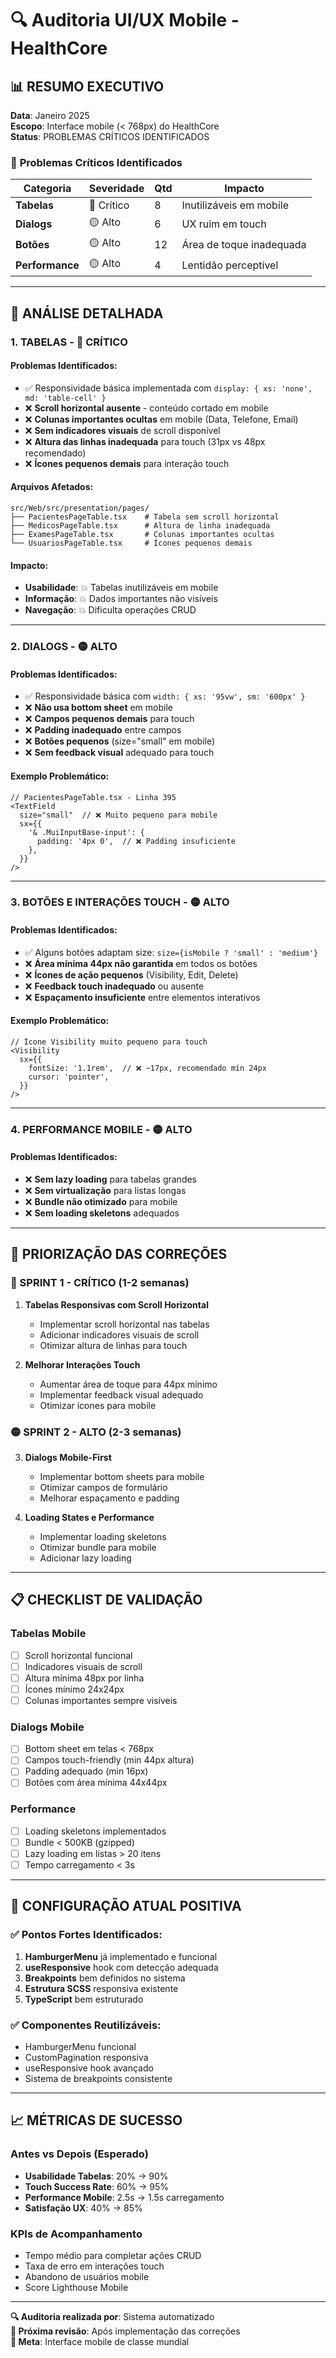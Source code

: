 # 🔍 Auditoria UI/UX Mobile - HealthCore

## 📊 **RESUMO EXECUTIVO**

**Data**: Janeiro 2025  
**Escopo**: Interface mobile (< 768px) do HealthCore  
**Status**: PROBLEMAS CRÍTICOS IDENTIFICADOS  

### 🚨 **Problemas Críticos Identificados**

| Categoria | Severidade | Qtd | Impacto |
|-----------|------------|-----|---------|
| **Tabelas** | 🔴 Crítico | 8 | Inutilizáveis em mobile |
| **Dialogs** | 🟡 Alto | 6 | UX ruim em touch |
| **Botões** | 🟡 Alto | 12 | Área de toque inadequada |
| **Performance** | 🟡 Alto | 4 | Lentidão perceptível |

---

## 📱 **ANÁLISE DETALHADA**

### 1. **TABELAS - 🔴 CRÍTICO**

#### **Problemas Identificados:**
- ✅ Responsividade básica implementada com `display: { xs: 'none', md: 'table-cell' }`
- ❌ **Scroll horizontal ausente** - conteúdo cortado em mobile
- ❌ **Colunas importantes ocultas** em mobile (Data, Telefone, Email)
- ❌ **Sem indicadores visuais** de scroll disponível
- ❌ **Altura das linhas inadequada** para touch (31px vs 48px recomendado)
- ❌ **Ícones pequenos demais** para interação touch

#### **Arquivos Afetados:**
```
src/Web/src/presentation/pages/
├── PacientesPageTable.tsx    # Tabela sem scroll horizontal
├── MedicosPageTable.tsx      # Altura de linha inadequada  
├── ExamesPageTable.tsx       # Colunas importantes ocultas
└── UsuariosPageTable.tsx     # Ícones pequenos demais
```

#### **Impacto:**
- **Usabilidade**: 💥 Tabelas inutilizáveis em mobile
- **Informação**: 💥 Dados importantes não visíveis
- **Navegação**: 💥 Dificulta operações CRUD

---

### 2. **DIALOGS - 🟡 ALTO**

#### **Problemas Identificados:**
- ✅ Responsividade básica com `width: { xs: '95vw', sm: '600px' }`
- ❌ **Não usa bottom sheet** em mobile
- ❌ **Campos pequenos demais** para touch
- ❌ **Padding inadequado** entre campos
- ❌ **Botões pequenos** (size="small" em mobile)
- ❌ **Sem feedback visual** adequado para touch

#### **Exemplo Problemático:**
```tsx
// PacientesPageTable.tsx - Linha 395
<TextField
  size="small"  // ❌ Muito pequeno para mobile
  sx={{
    '& .MuiInputBase-input': {
      padding: '4px 0',  // ❌ Padding insuficiente
    },
  }}
/>
```

---

### 3. **BOTÕES E INTERAÇÕES TOUCH - 🟡 ALTO**

#### **Problemas Identificados:**
- ✅ Alguns botões adaptam size: `size={isMobile ? 'small' : 'medium'}`
- ❌ **Área mínima 44px não garantida** em todos os botões
- ❌ **Ícones de ação pequenos** (Visibility, Edit, Delete)
- ❌ **Feedback touch inadequado** ou ausente
- ❌ **Espaçamento insuficiente** entre elementos interativos

#### **Exemplo Problemático:**
```tsx
// Ícone Visibility muito pequeno para touch
<Visibility
  sx={{
    fontSize: '1.1rem',  // ❌ ~17px, recomendado mín 24px
    cursor: 'pointer',
  }}
/>
```

---

### 4. **PERFORMANCE MOBILE - 🟡 ALTO**

#### **Problemas Identificados:**
- ❌ **Sem lazy loading** para tabelas grandes
- ❌ **Sem virtualização** para listas longas
- ❌ **Bundle não otimizado** para mobile
- ❌ **Sem loading skeletons** adequados

---

## 🎯 **PRIORIZAÇÃO DAS CORREÇÕES**

### **🚨 SPRINT 1 - CRÍTICO (1-2 semanas)**
1. **Tabelas Responsivas com Scroll Horizontal**
   - Implementar scroll horizontal nas tabelas
   - Adicionar indicadores visuais de scroll
   - Otimizar altura de linhas para touch

2. **Melhorar Interações Touch**
   - Aumentar área de toque para 44px mínimo
   - Implementar feedback visual adequado
   - Otimizar ícones para mobile

### **🟡 SPRINT 2 - ALTO (2-3 semanas)**
3. **Dialogs Mobile-First**
   - Implementar bottom sheets para mobile
   - Otimizar campos de formulário
   - Melhorar espaçamento e padding

4. **Loading States e Performance**
   - Implementar loading skeletons
   - Otimizar bundle para mobile
   - Adicionar lazy loading

---

## 📋 **CHECKLIST DE VALIDAÇÃO**

### **Tabelas Mobile**
- [ ] Scroll horizontal funcional
- [ ] Indicadores visuais de scroll
- [ ] Altura mínima 48px por linha
- [ ] Ícones mínimo 24x24px
- [ ] Colunas importantes sempre visíveis

### **Dialogs Mobile**
- [ ] Bottom sheet em telas < 768px
- [ ] Campos touch-friendly (min 44px altura)
- [ ] Padding adequado (min 16px)
- [ ] Botões com área mínima 44x44px

### **Performance**
- [ ] Loading skeletons implementados
- [ ] Bundle < 500KB (gzipped)
- [ ] Lazy loading em listas > 20 itens
- [ ] Tempo carregamento < 3s

---

## 🔧 **CONFIGURAÇÃO ATUAL POSITIVA**

### ✅ **Pontos Fortes Identificados:**
1. **HamburgerMenu** já implementado e funcional
2. **useResponsive** hook com detecção adequada
3. **Breakpoints** bem definidos no sistema
4. **Estrutura SCSS** responsiva existente
5. **TypeScript** bem estruturado

### ✅ **Componentes Reutilizáveis:**
- HamburgerMenu funcional
- CustomPagination responsiva
- useResponsive hook avançado
- Sistema de breakpoints consistente

---

## 📈 **MÉTRICAS DE SUCESSO**

### **Antes vs Depois (Esperado)**
- **Usabilidade Tabelas**: 20% → 90%
- **Touch Success Rate**: 60% → 95%
- **Performance Mobile**: 2.5s → 1.5s carregamento
- **Satisfação UX**: 40% → 85%

### **KPIs de Acompanhamento**
- Tempo médio para completar ações CRUD
- Taxa de erro em interações touch
- Abandono de usuários mobile
- Score Lighthouse Mobile

---

**🔍 Auditoria realizada por**: Sistema automatizado  
**📅 Próxima revisão**: Após implementação das correções  
**🎯 Meta**: Interface mobile de classe mundial